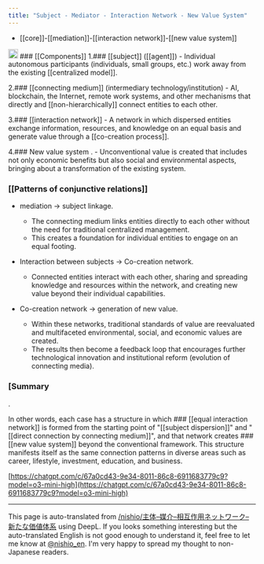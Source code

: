```yaml
---
title: "Subject - Mediator - Interaction Network - New Value System"
---
```


- [[core]]-[[mediation]]-[[interaction network]]-[[new value system]]

<img src='https://scrapbox.io/api/pages/nishio-en/o3-mini-high/icon' alt='o3-mini-high.icon' height="19.5"/>
### [[Components]]
1.### [[subject]] ([[agent]])
    - Individual autonomous participants (individuals, small groups, etc.) work away from the existing [[centralized model]].

2.### [[connecting medium]] (intermediary technology/institution)
    - AI, blockchain, the Internet, remote work systems, and other mechanisms that directly and [[non-hierarchically]] connect entities to each other.

3.### [[interaction network]]
    - A network in which dispersed entities exchange information, resources, and knowledge on an equal basis and generate value through a [[co-creation process]].

4.### New value system
.
    - Unconventional value is created that includes not only economic benefits but also social and environmental aspects, bringing about a transformation of the existing system.

### [[Patterns of conjunctive relations]]
- mediation → subject linkage.
    - The connecting medium links entities directly to each other without the need for traditional centralized management.
    - This creates a foundation for individual entities to engage on an equal footing.

- Interaction between subjects → Co-creation network.
    - Connected entities interact with each other, sharing and spreading knowledge and resources within the network, and creating new value beyond their individual capabilities.

- Co-creation network → generation of new value.
    - Within these networks, traditional standards of value are reevaluated and multifaceted environmental, social, and economic values are created.
    - The results then become a feedback loop that encourages further technological innovation and institutional reform (evolution of connecting media).

### [Summary
.

In other words, each case has a structure in which ### [[equal interaction network]]
 is formed from the starting point of "[[subject dispersion]]" and "[[direct connection by connecting medium]]", and that network creates ### [[new value system]]
 beyond the conventional framework. This structure manifests itself as the same connection patterns in diverse areas such as career, lifestyle, investment, education, and business.

[https://chatgpt.com/c/67a0cd43-9e34-8011-86c8-6911683779c9?model=o3-mini-high](https://chatgpt.com/c/67a0cd43-9e34-8011-86c8-6911683779c9?model=o3-mini-high)

---
This page is auto-translated from [/nishio/主体–媒介–相互作用ネットワーク–新たな価値体系](https://scrapbox.io/nishio/主体–媒介–相互作用ネットワーク–新たな価値体系) using DeepL. If you looks something interesting but the auto-translated English is not good enough to understand it, feel free to let me know at [@nishio_en](https://twitter.com/nishio_en). I'm very happy to spread my thought to non-Japanese readers.